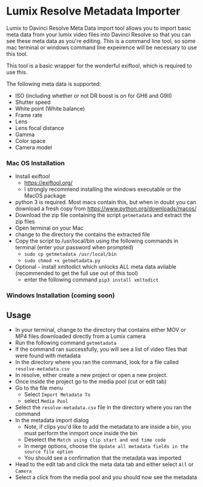 # Lumix Resolve Metadata Importer
Lumix to Davinci Resolve Meta Data import tool allows you to import basic meta data from your lumix video files into Davinci Resolve so that you can see these meta data as you're editing. This is a command line tool, so some mac terminal or windows command line expeirence will be necessary to use this tool.

This tool is a basic wrapper for the wonderful exiftool, which is required to use this.

The following meta data is supported:
* ISO (including whether or not DR boost is on for GH6 and G9II)
* Shutter speed 
* White point (White balance)
* Frame rate
* Lens
* Lens focal distance
* Gamma
* Color space
* Camera model

### Mac OS Installation
* Install exiftool 
    * https://exiftool.org/
    * I strongly recommend installing the windows executable or the MacOS package
* python 3 is required. Most macs contain this, but when in doubt you can download a fresh copy from https://www.python.org/downloads/macos/
* Download the zip file containing the script `getmetadata` and extract the zip files
* Open terminal on your Mac
* change to the directory the contains the extracted file
* Copy the script to /usr/local/bin using the following commands in terminal (enter your password when prompted)
    * `sudo cp getmetadata /usr/local/bin`
    * `sudo chmod +x getmetadata.py`
* Optional - install xmltodict which unlocks ALL meta data avilable (recommended to get the full use out of this tool)
    * enter the following command `pip3 install xmltodict`
### Windows Installation (coming soon)

## Usage
* In your terminal, change to the directory that contains either MOV or MP4 files downloaded directly from a Lumix camera 
* Run the following command `getmetadata`
* If the command ran successfully, you will see a list of video files that were found with metadata
* In the directory where you ran the command, look for a file called `resolve-metadata.csv`
* In resolve, either create a new project or open a new project.
* Once inside the project go to the media pool (cut or edit tab)
* Go to the file menu
    * Select `Import Metadata To`
    * select `Media Pool`
* Select the `resolve-metadata.csv` file in the directory where you ran the command
* In the metadata import dialog
    * Note, if clips you'd like to add the metadata to are inside a bin, you must perform the inmport once inside the bin
    * Deselect the `Match using clip start and end time code`
    * In merge options, choose the `Update all metadata fields in the source file option`
    * You should see a confirmation that the metadata was imported
* Head to the edit tab and click the meta data tab and either select `All` or `Camera`
* Select a click from the media pool and you should now see the metadata

